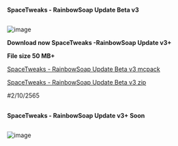 **SpaceTweaks - RainbowSoap Update Beta v3**

##
![image](https://cdn.discordapp.com/attachments/876032428597194782/1025948446890393621/pack_icon.png)

**Download now SpaceTweaks -RainbowSoap Update v3+**

**File size 50 MB+**

[SpaceTweaks - RainbowSoap Update Beta v3 mcpack](https://www.mediafire.com/file/34f11qn5c7p8p75/%25F0%259D%2597%25A6%25F0%259D%2597%25BD%25F0%259D%2597%25AE%25F0%259D%2597%25B0%25F0%259D%2597%25B2%25F0%259D%2597%25A7%25F0%259D%2598%2584%25F0%259D%2597%25B2%25F0%259D%2597%25AE%25F0%259D%2597%25B8%25F0%259D%2598%2580.mcpack/file)

[SpaceTweaks - RainbowSoap Update Beta v3 zip](https://www.mediafire.com/file/0nbhqo06tfjztmz/%25F0%259D%2597%25A6%25F0%259D%2597%25BD%25F0%259D%2597%25AE%25F0%259D%2597%25B0%25F0%259D%2597%25B2%25F0%259D%2597%25A7%25F0%259D%2598%2584%25F0%259D%2597%25B2%25F0%259D%2597%25AE%25F0%259D%2597%25B8%25F0%259D%2598%2580.zip/file)

#2/10/2565



##

**SpaceTweaks - RainbowSoap Update v3+ Soon**

##
![image](https://cdn.discordapp.com/attachments/876032428597194782/1025948446890393621/pack_icon.png)


